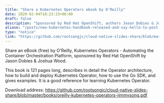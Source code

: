 ```yaml
---
title: "Share a Kubernetes Operators ebook by O'Reilly"
date: 2020-02-04T18:23:23+08:00
draft: false
description: "Sponsored by Red Hat OpenShift, authors Jason Dobies & Joshua Wood."
aliase: "/posts/new-kubernetes-handbook-released-and-say-hello-to-post-kubernetes-era"
type: "notice"
link: "https://github.com/rootsongjc/cloud-native-slides-share/blob/master/books/oreilly-kubernetes-operators-jimmysong.pdf"
---
```


Share an eBook (free) by O'Reilly, Kubernetes Operators - Automating the Container Orchestration Platform, sponsored by Red Hat OpenShift by Jason Dobies & Joshua Wood.

This book is 121 pages long, describes in detail the Operator architecture, how to build and deploy Kubernetes Operator, how to use the Go SDK, and gives examples. It is a good reference for learning Kubernetes Operator.

Download address: <https://github.com/rootsongjc/cloud-native-slides-share/blob/master/books/oreilly-kubernetes-operators-jimmysong.pdf>

